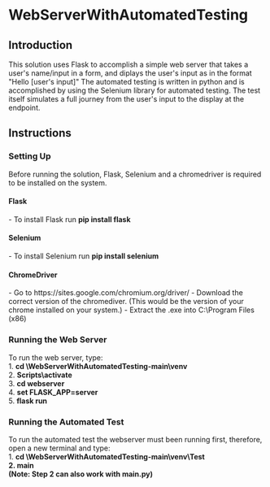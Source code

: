 <h1>WebServerWithAutomatedTesting</h1>
<h2>Introduction</h2>
This solution uses Flask to accomplish a simple web server that takes a user's name/input in a form, and diplays the user's input as in the format "Hello [user's input]"
The automated testing is written in python  and is accomplished by using the Selenium library for automated testing. The test itself simulates a full journey from the user's input to the display at the endpoint. 
<br>
<h2>Instructions</h2>
<h3>Setting Up</h3>
Before running the solution, Flask, Selenium and a chromedriver is required to be installed on the system. 
<h4>Flask</h4>
- To install Flask run <b>pip install flask</b>
<h4>Selenium</h4>
- To install Selenium run <b>pip install selenium</b>
<h4>ChromeDriver</h4>
- Go to https://sites.google.com/chromium.org/driver/
- Download the correct version of the chromediver. (This would be the version of your chrome installed on your system.)
- Extract the .exe into C:\Program Files (x86)

<h3>Running the Web Server</h3>
To run the web server, type:<br>
1. <b>cd \WebServerWithAutomatedTesting-main\venv</b><br>
2. <b>Scripts\activate</b><br>
3. <b>cd webserver</b><br>
4. <b>set FLASK_APP=server</b><br>
5. <b>flask run</b><br>

<h3>Running the Automated Test</h3>
To run the automated test the webserver must been running first, therefore, open a new terminal and type:<br>
1. <b>cd \WebServerWithAutomatedTesting-main\venv\Test<b><br>
2. <b>main</b><br>
(Note: Step 2 can also work with <b>main.py</b>)

